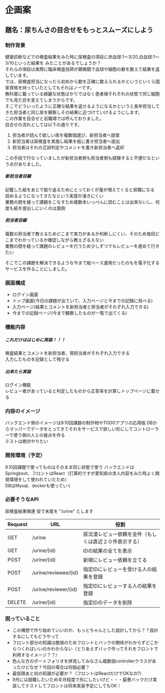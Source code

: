 # 企画案

## 題名：尿ちんさの目合せをもっとスムーズにしよう

### 制作背景

健康診断などでの検査結果をみた時に尿検査の項目に赤血球:1〜3/20,白血球:1〜3/10といった結果を
みたことがあるでしょうか？  
それらの項目は実際に臨床検査技師が顕微鏡で血球や細胞の数を数えて結果を返しています。  
では、尿検査担当になったら初めから数を正確に数えられるかというといくら国家資格を持っていたとしてもそれはノーです。  
教科書に載っている綺麗な状態ばかりではなく患者様それぞれの状態で同じ細胞でも見た目を変えてしまうからです。  
そこでどういったように正確な結果を返せるようになるかというと長年担当してきた担当者と同じ尿を観察しその結果に近づけていけるようにします。  
この作業を目合せと前職場では呼んでおりました。  
目合せの流れとしては以下の通りです。

1. 担当者が読んで欲しい尿を複数個選び、新担当者へ提案
2. 新担当者は尿検査を実施し結果を紙に書き担当者へ提出
3. 担当者はそれの正誤判定やコメントを書き新担当者へ返却

この手段で行なっていましたが新担当者側も担当者側も経験すると不便だなという点がありました。

##### 新担当者目線

記載した紙をあとで振り返るためにとっておくが量が増えてくると邪魔になる  
読めるようになってきたなという実感が湧きにくい  
業務の間を縫って課題をこなすため複数本いっぺんに読むことは出来ないし、何度も紙を提出しにいくのは面倒

##### 担当者目線

複数の担当者で教えるためどこまで実力があるか判断しにくい、そのため毎回どこまでわかっているか確認しながら教えざるえない  
業務の間を縫って課題のレビューを行うため少しずつでもレビューを進めて行きたい

そこでこの課題を解決できるような今まで紙ベース運用だったのもを電子化するサービスを作ることにしました。

### 画面構成

* ログイン画面
* トップ画面(今日の課題が出ていて、入力ページと今までの記録に飛べる)
* 入力ページ(結果とコメントを新担当者と担当者がそれぞれ入力できる)
* 今までの記録ページ(今まで観察したものが一覧で出てくる)

### 機能内容

##### これだけははじめに実装！！！

検査結果とコメントを新担当者、現担当者がそれぞれ入力できる  
入力したものを記録として残せる

##### 出来たら実装

ログイン機能  
レビュー者があっていると判定したものから正答率を計算しトップページに載せる

### 内容のイメージ

バックエンド側のイメージは9.10回課題の制作物やTODOアプリの応用版
DBからマッパーでデータをとってきてそれをサービスで欲しい形にしてコントローラーで使う側の人との接点を作る  
テストは絶対やりたい

### 開発環境（予定）

9.10回課題で使ってものはそのまま同じ状態で使う
バックエンドはSpringboot、フロントはReact（打算的ですが愛知県の求人内容をみた時よく開発環境をして使われていたため）  
DBはMysql、dockerも使っていく

### 必要そうなAPI

尿検査結果関連 仮で末尾を "/urine" とします

| Request | URL                  | 役割                          |
|---------|----------------------|-----------------------------|
| GET     | /urine               | 尿沈渣レビュー依頼を全件（もしくは直近２０件表示する） |
| GET     | /urine/{id}          | IDの結果の全てを表示                 |
| POST    | /urine/{id}          | 新規にレビュー依頼を立てる               |
| POST    | /urine/reviewee/{id} | 指定IDにレビューを受ける人の結果を登録        |
| POST    | /urine/reviewer/{id} | 指定IDにレビューする人の結果を登録　         |
| DELETE  | /urine/{id}          | 指定IDのデータを削除　                |

### 困っていること

* この構想で作り始めていいのか、もっとちゃんとした設計してから？？設計するにしてもどうやって
* フロント部分の知識は脆弱のためフロントとバックの関係がわからずどこからつくればいいのかわからない（とりあえずバック作ってそれをフロントで利用するイメージ？？）
* 色んな方のポートフォリオを拝見してみなさん複数個controllerクラスがあったけどなぜ？今回の場合は何個必要？
* 最低限あと何の知識が必要か？（フロントはReactだけでOKなの?）
* 9月には就職したいため半月程度で形にしたいけど・・・最悪バックだけ実装してテストしてフロントは将来実装予定にしてもOK！






